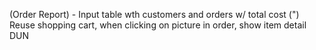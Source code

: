 (Order Report) - Input table wth customers and orders w/ total cost
(") Reuse shopping cart, when clicking on picture in order, show item detail
DUN